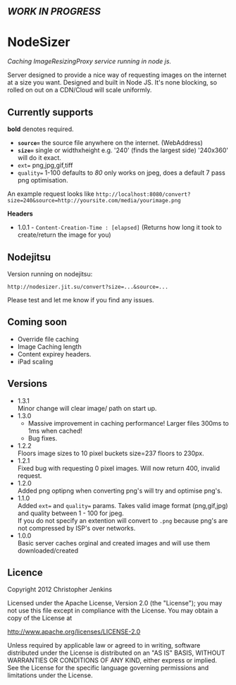 _WORK IN PROGRESS_
--------------------
NodeSizer 
==========
*Caching ImageResizingProxy service running in node js.*

Server designed to provide a nice way of requesting images on the internet at a size you want. Designed and built in Node JS.
It's none blocking, so rolled on out on a CDN/Cloud will scale uniformly.

Currently supports
------------------

**bold** denotes required.

* **`source=`** the source file anywhere on the internet. (WebAddress)
* **`size=`** single or widthxheight e.g. '240' (finds the largest side) '240x360' will do it exact.
* `ext=` png,jpg,gif,tiff
* `quality=` 1-100 defaults to _80_ only works on jpeg, does a default 7 pass png optimisation.

An example request looks like `http://localhost:8080/convert?size=240&source=http://yoursite.com/media/yourimage.png`

**Headers**

* 1.0.1 - `Content-Creation-Time : [elapsed]` (Returns how long it took to create/return the image for you)


Nodejitsu
---------
Version running on nodejitsu:

`http://nodesizer.jit.su/convert?size=...&source=...`

Please test and let me know if you find any issues.

Coming soon
-----------
* Override file caching
* Image Caching length
* Content expirey headers.
* iPad scaling

Versions
--------
* 1.3.1 <br />
Minor change will clear image/ path on start up.
* 1.3.0 <br />
    * Massive improvement in caching performance! Larger files 300ms to 1ms when cached!
    * Bug fixes.
* 1.2.2 <br />
Floors image sizes to 10 pixel buckets size=237 floors to 230px.
* 1.2.1 <br />
Fixed bug with requesting 0 pixel images. Will now return 400, invalid request.
* 1.2.0 <br />
Added png optipng when converting png's will try and optimise png's.
* 1.1.0 <br /> 
Added `ext=` and `quality=` params. Takes valid image format (png,gif,jpg) and quality between 1 - 100 for jpeg.<br />
If you do not specify an extention will convert to `.png` because png's are not compressed by ISP's over networks.
* 1.0.0 <br />
Basic server caches orginal and created images and will use them downloaded/created


Licence
-------
Copyright 2012 Christopher Jenkins

Licensed under the Apache License, Version 2.0 (the "License");
you may not use this file except in compliance with the License.
You may obtain a copy of the License at

   http://www.apache.org/licenses/LICENSE-2.0

Unless required by applicable law or agreed to in writing, software
distributed under the License is distributed on an "AS IS" BASIS,
WITHOUT WARRANTIES OR CONDITIONS OF ANY KIND, either express or implied.
See the License for the specific language governing permissions and
limitations under the License.